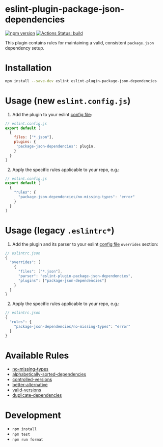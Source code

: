 # eslint-plugin-package-json-dependencies

[![npm version](https://badge.fury.io/js/eslint-plugin-package-json-dependencies.svg)](https://badge.fury.io/js/eslint-plugin-package-json-dependencies)
[![Actions Status: build](https://github.com/idan-at/eslint-plugin-package-json-dependencies/workflows/test/badge.svg)](https://github.com/idan-at/eslint-plugin-package-json-dependencies/actions?query=workflow%3A"test")

This plugin contains rules for maintaining a valid, consistent `package.json` dependency setup.

# Installation

```bash
npm install --save-dev eslint eslint-plugin-package-json-dependencies
```

# Usage (new `eslint.config.js`)

1. Add the plugin to your eslint [config file](https://eslint.org/docs/latest/use/configure/configuration-files):

```js
// eslint.config.js
export default [
  {
    files: ["*.json"],
    plugins: {
     'package-json-dependencies': plugin,
    }
  }
]

```

2. Apply the specific rules applicable to your repo, e.g.:

```js
// eslint.config.js
export default [
  {
    "rules": {
      "package-json-dependencies/no-missing-types": "error"
    }
  }
]
```

# Usage (legacy `.eslintrc*`)

1. Add the plugin and its parser to your eslint [config file](https://eslint.org/docs/v8.x/use/configure/configuration-files) `overrides` section:

```js
// eslintrc.json
{
  "overrides": [
    {
      "files": ["*.json"],
      "parser": "eslint-plugin-package-json-dependencies",
      "plugins": ["package-json-dependencies"]
    }
  ]
}
```

2. Apply the specific rules applicable to your repo, e.g.:

```js
// eslintrc.json
{
  "rules": {
    "package-json-dependencies/no-missing-types": "error"
  }
}
```

# Available Rules

- [no-missing-types](https://github.com/idan-at/eslint-plugin-package-json-dependencies/blob/master/docs/rules/no-missing-types.md)
- [alphabetically-sorted-dependencies](https://github.com/idan-at/eslint-plugin-package-json-dependencies/blob/master/docs/rules/alphabetically-sorted-dependencies.md)
- [controlled-versions](https://github.com/idan-at/eslint-plugin-package-json-dependencies/blob/master/docs/rules/controlled-versions.md)
- [better-alternative](https://github.com/idan-at/eslint-plugin-package-json-dependencies/blob/master/docs/rules/better-alternative.md)
- [valid-versions](https://github.com/idan-at/eslint-plugin-package-json-dependencies/blob/master/docs/rules/valid-versions.md)
- [duplicate-dependencies](https://github.com/idan-at/eslint-plugin-package-json-dependencies/blob/master/docs/rules/duplicate-dependencies.md)

# Development

- `npm install`
- `npm test`
- `npm run format`
